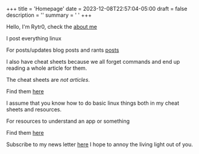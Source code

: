 +++
title = 'Homepage'
date = 2023-12-08T22:57:04-05:00
draft = false
description = ''
summary = ' '
+++

Hello, I'm Rytr0, check the [about me](/about)

I post everything linux

For posts/updates blog posts and rants [posts](/post)

I also have cheat sheets because we all forget commands and end up reading a whole article for them.

The cheat sheets are *not articles*.

Find them [here](/cheatSheets) 

I assume that you know how to do basic linux things both in my cheat sheets and resources.

For resources to understand an app or something

Find them [here](/resources)

Subscribe to my news letter [here](https://rytr0.substack.com/) I hope to annoy the living light out of you.
